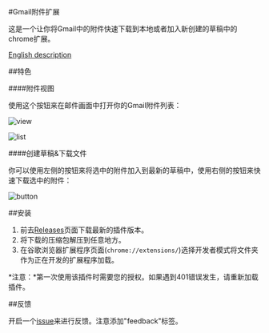 #Gmail附件扩展

这是一个让你将Gmail中的附件快速下载到本地或者加入新创建的草稿中的chrome扩展。

[English description](https://github.com/pokerG/Gmail-attachment-extension/blob/master/README.md)

##特色

####附件视图

使用这个按钮来在邮件画面中打开你的Gmail附件列表：

![view](http://gmail-attachment-extension.qiniudn.com/view.jpg)

![list](http://gmail-attachment-extension.qiniudn.com/list.jpg)

####创建草稿&下载文件

你可以使用左侧的按钮来将选中的附件加入到最新的草稿中，使用右侧的按钮来快速下载选中的附件：


![button](http://gmail-attachment-extension.qiniudn.com/createdownload.jpg)

##安装

1. 前去[Releases](https://github.com/pokerG/Gmail-attachment-extension/releases)页面下载最新的插件版本。
2. 将下载的压缩包解压到任意地方。
3. 在谷歌浏览器扩展程序页面(`chrome://extensions/`)选择开发者模式将文件夹作为正在开发的扩展程序加载。

*注意：*第一次使用该插件时需要您的授权。如果遇到401错误发生，请重新加载插件。

##反馈

开启一个[issue](https://github.com/pokerG/Gmail-attachment-extension/issues/new)来进行反馈。注意添加"feedback"标签。


